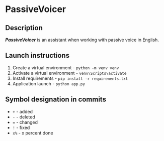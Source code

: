 # PassiveVoicer

## Description

**_PassiveVoicer_** is an assistant when working with passive voice in English.

##  Launch instructions

1. Create a virtual environment - `python -m venv venv`
2. Activate a virtual environment - `venv\Scripts\activate`
3. Install requirements - `pip install -r requirements.txt`
4. Application launch - `python app.py`

## Symbol designation in commits

- `+` - added
- `-` - deleted
- `=` - changed
- `!` - fixed
- `x%` - x percent done
